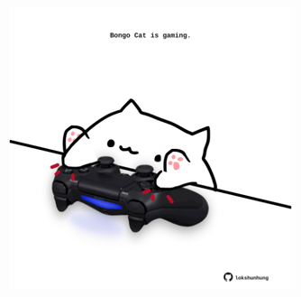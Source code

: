 <!-- built at 05/09/2023, 20:00:57 UTC -->
<p align="center">
  <img width="500" height="500" src="./ReadmeImage.svg">
</p>
